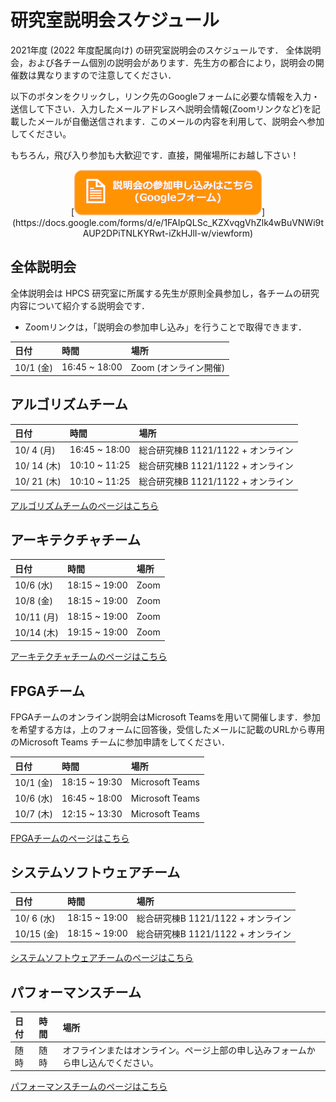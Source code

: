 研究室説明会スケジュール
========================

2021年度 (2022 年度配属向け) の研究室説明会のスケジュールです．
全体説明会，および各チーム個別の説明会があります．先生方の都合により，説明会の開催数は異なりますので注意してください．

<!--
<font color="red">今年度は物理開催およびオンラインでの同時開催を予定しています！お好きな方法で参加して下さい！</font>
-->

以下のボタンをクリックし，リンク先のGoogleフォームに必要な情報を入力・送信して下さい．入力したメールアドレスへ説明会情報(Zoomリンクなど)を記載したメールが自働送信されます．このメールの内容を利用して、説明会へ参加してください。

もちろん，飛び入り参加も大歓迎です．直接，開催場所にお越し下さい！
<center>[<img src="./banner_form.png" width=300 style="border:none;"></img>](https://docs.google.com/forms/d/e/1FAIpQLSc_KZXvqgVhZlk4wBuVNWi9tAUP2DPiTNLKYRwt-iZkHJlI-w/viewform)</center>



全体説明会
----------
全体説明会は HPCS 研究室に所属する先生が原則全員参加し，各チームの研究内容について紹介する説明会です．

* Zoomリンクは，「説明会の参加申し込み」を行うことで取得できます．

|日付|時間|場所|
|:---|:---|:---|
|10/1 (金)|16:45 ~ 18:00|Zoom (オンライン開催)|


アルゴリズムチーム
------------------

|日付|時間|場所|
|:---|:---|:---|
|10/ 4 (月)|16:45 ~ 18:00|総合研究棟B 1121/1122 + オンライン|
|10/ 14 (木)|10:10 ~ 11:25|総合研究棟B 1121/1122 + オンライン|
|10/ 21 (木)|10:10 ~ 11:25|総合研究棟B 1121/1122 + オンライン|
[アルゴリズムチームのページはこちら](ateam.md)

アーキテクチャチーム
------------------

|日付|時間|場所|
|:---|:---|:---|
|10/6 (水)|18:15 ~ 19:00| Zoom |
|10/8 (金)|18:15 ~ 19:00| Zoom |
|10/11 (月)|18:15 ~ 19:00| Zoom |
|10/14 (木)|19:15 ~ 19:00| Zoom |
[アーキテクチャチームのページはこちら](arcteam.md)

FPGAチーム
----------
FPGAチームのオンライン説明会はMicrosoft Teamsを用いて開催します．参加を希望する方は，上のフォームに回答後，受信したメールに記載のURLから専用のMicrosoft Teams チームに参加申請をしてください．



|日付|時間|場所|
|:---|:---|:---|
|10/1 (金)|18:15 ~ 19:30|Microsoft Teams|
|10/6 (水)|16:45 ~ 18:00|Microsoft Teams|
|10/7 (木)|12:15 ~ 13:30|Microsoft Teams|

[FPGAチームのページはこちら](fpgateam.md)

システムソフトウェアチーム
------------------

|日付|時間|場所|
|:---|:---|:---|
|10/ 6 (水)|18:15 ~ 19:00|総合研究棟B 1121/1122 + オンライン|
|10/15 (金)|18:15 ~ 19:00|総合研究棟B 1121/1122 + オンライン|
[システムソフトウェアチームのページはこちら](ssteam.md)

パフォーマンスチーム
------------------

|日付|時間|場所|
|:---|:---|:---|
|随時|随時|オフラインまたはオンライン。ページ上部の申し込みフォームから申し込んでください。|
[パフォーマンスチームのページはこちら](perfteam.md)

